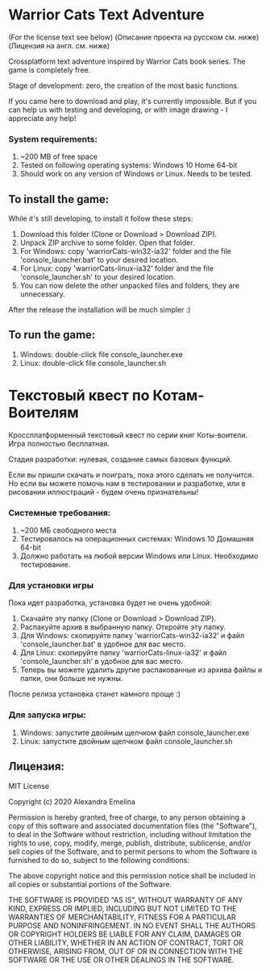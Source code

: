 # Warrior Cats Text Adventure
(For the license text see below)
(Описание проекта на русском см. ниже)
(Лицензия на англ. см. ниже)

Crossplatform text adventure inspired by Warrior Cats book series. The game is completely free.

Stage of development: zero, the creation of the most basic functions.

If you came here to download and play, it's currently impossible. But if you can help us with testing and developing, or with image drawing - I appreciate any help!

### System requirements:
1. ~200 MB of free space
2. Tested on following operating systems:
	Windows 10 Home 64-bit
3. Should work on any version of Windows or Linux. Needs to be tested.

## To install the game:
While it's still developing, to install it follow these steps:

1. Download this folder (Clone or Download > Download ZIP).
2. Unpack ZIP archive to some folder. Open that folder.
3. For Windows: copy 'warriorCats-win32-ia32' folder and the file 'console_launcher.bat' to your desired location.
4. For Linux: copy 'warriorCats-linux-ia32' folder and the file 'console_launcher.sh' to your desired location.
5. You can now delete the other unpacked files and folders, they are unnecessary.

After the release the installation will be much simpler :)

## To run the game:
1. Windows: double-click file console_launcher.exe
2. Linux: double-click file console_launcher.sh

# Текстовый квест по Котам-Воителям

Кроссплатформенный текстовый квест по серии книг Коты-воители. Игра полностью бесплатная.

Стадия разработки: нулевая, создание самых базовых функций.

Если вы пришли скачать и поиграть, пока этого сделать не получится. Но если вы можете помочь нам в тестировании и разработке, или в рисовании иллюстраций - будем очень признательны!

### Системные требования:
1. ~200 МБ свободного места
2. Тестировалось на операционных системах:
	Windows 10 Домашняя 64-bit
3. Должно работать на любой версии Windows или Linux. Необходимо тестирование.

### Для установки игры
Пока идет разработка, установка будет не очень удобной:

1. Скачайте эту папку (Clone or Download > Download ZIP).
2. Распакуйте архив в выбранную папку. Откройте эту папку.
3. Для Windows: скопируйте папку 'warriorCats-win32-ia32' и файл 'console_launcher.bat' в удобное для вас место.
4. Для Linux: скопируйте папку 'warriorCats-linux-ia32' и файл 'console_launcher.sh' в удобное для вас место.
5. Теперь вы можете удалить другие распакованные из архива файлы и папки, они больше не нужны.

После релиза установка станет намного проще :)

### Для запуска игры:
1. Windows: запустите двойным щелчком файл console_launcher.exe
2. Linux: запустите двойным щелчком файл console_launcher.sh

## Лицензия:

MIT License

Copyright (c) 2020 Alexandra Emelina

Permission is hereby granted, free of charge, to any person obtaining a copy
of this software and associated documentation files (the "Software"), to deal
in the Software without restriction, including without limitation the rights
to use, copy, modify, merge, publish, distribute, sublicense, and/or sell
copies of the Software, and to permit persons to whom the Software is
furnished to do so, subject to the following conditions:

The above copyright notice and this permission notice shall be included in all
copies or substantial portions of the Software.

THE SOFTWARE IS PROVIDED "AS IS", WITHOUT WARRANTY OF ANY KIND, EXPRESS OR
IMPLIED, INCLUDING BUT NOT LIMITED TO THE WARRANTIES OF MERCHANTABILITY,
FITNESS FOR A PARTICULAR PURPOSE AND NONINFRINGEMENT. IN NO EVENT SHALL THE
AUTHORS OR COPYRIGHT HOLDERS BE LIABLE FOR ANY CLAIM, DAMAGES OR OTHER
LIABILITY, WHETHER IN AN ACTION OF CONTRACT, TORT OR OTHERWISE, ARISING FROM,
OUT OF OR IN CONNECTION WITH THE SOFTWARE OR THE USE OR OTHER DEALINGS IN THE
SOFTWARE.